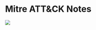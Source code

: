 # Mitre ATT&CK Notes

<img src="https://verveindustrial.com/wp-content/uploads/2021/05/5bfdce88cd3820f7c5c21e02_mitre.png">
